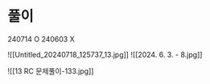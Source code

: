 # 풀이

240714 O
240603 X

![[Untitled_20240718_125737_13.jpg]]
![[2024. 6. 3. - 8.jpg]]

![[13 RC 문제풀이-133.jpg]]